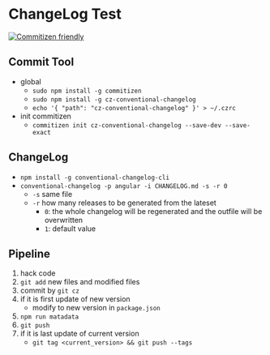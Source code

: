 # ChangeLog Test

[![Commitizen friendly](https://img.shields.io/badge/commitizen-friendly-brightgreen.svg)](http://commitizen.github.io/cz-cli/)

## Commit Tool

* global
  * `sudo npm install -g commitizen`
  * `sudo npm install -g cz-conventional-changelog`
  * `echo '{ "path": "cz-conventional-changelog" }' > ~/.czrc`
* init commitizen
  * `commitizen init cz-conventional-changelog --save-dev --save-exact`

## ChangeLog

* `npm install -g conventional-changelog-cli`
* `conventional-changelog -p angular -i CHANGELOG.md -s -r 0`
  * `-s` same file
  * `-r` how many releases to be generated from the lateset
    * `0`: the whole changelog will be regenerated and the outfile will be overwritten
    * `1`: default value

## Pipeline

1. hack code
2. `git add` new files and modified files
3. commit by `git cz`
4. if it is first update of new version
   * modify to new version in `package.json`
5. `npm run matadata`
6. `git push`
7. if it is last update of current version
   * `git tag <current_version> && git push --tags`
